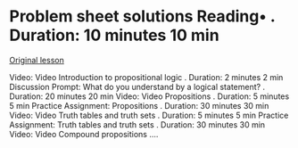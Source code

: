# Problem sheet solutions Reading• . Duration: 10 minutes 10 min

[Original lesson](https://www.coursera.org/learn/uol-discrete-mathematics/supplement/gpBR4/problem-sheet-solutions)

Video: Video Introduction to propositional logic . Duration: 2 minutes 2 min Discussion Prompt: What do you understand by a logical statement? . Duration: 20 minutes 20 min Video: Video Propositions . Duration: 5 minutes 5 min Practice Assignment: Propositions . Duration: 30 minutes 30 min Video: Video Truth tables and truth sets . Duration: 5 minutes 5 min Practice Assignment: Truth tables and truth sets . Duration: 30 minutes 30 min Video: Video Compound propositions ....

